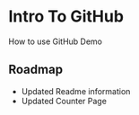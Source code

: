 # Intro To GitHub
How to use GitHub Demo

## Roadmap
* Updated Readme information
* Updated Counter Page